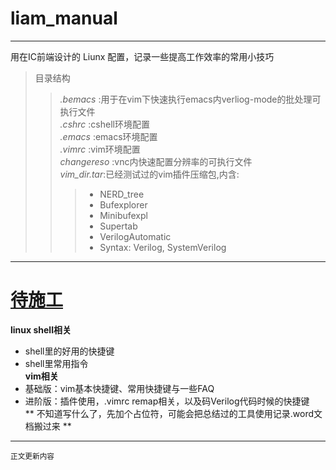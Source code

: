 # liam_manual  
- - -
用在IC前端设计的 Liunx 配置，记录一些提高工作效率的常用小技巧  
> 目录结构  
>>*.bemacs*    :用于在vim下快速执行emacs内verliog-mode的批处理可执行文件  
>>*.cshrc*     :cshell环境配置  
>>*.emacs*     :emacs环境配置  
>>*.vimrc*     :vim环境配置  
>>*changereso* :vnc内快速配置分辨率的可执行文件  
>>*vim_dir.tar*:已经测试过的vim插件压缩包,内含:  
>>> * NERD_tree  
>>> * Bufexplorer  
>>> * Minibufexpl  
>>> * Supertab  
>>> * VerilogAutomatic  
>>> * Syntax: Verilog, SystemVerilog  
---
# <u>待施工</u>  
__linux shell相关__
* shell里的好用的快捷键  
* shell里常用指令  
**vim相关**  
* 基础版：vim基本快捷键、常用快捷键与一些FAQ  
* 进阶版：插件使用，.vimrc remap相关，以及码Verilog代码时候的快捷键  
** 不知道写什么了，先加个占位符，可能会把总结过的工具使用记录.word文档搬过来 **  
- - -
<sup>正文更新内容<sup>  
